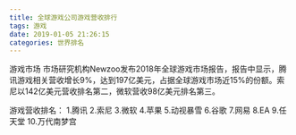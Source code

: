 ```yaml
---
title: 全球游戏公司游戏营收排行
tags: 游戏
date: 2019-01-05 21:26:15
categories: 世界排名
---
```

游戏市场
市场研究机构Newzoo发布2018年全球游戏市场报告，报告中显示，腾讯游戏相关营收增长9%，达到197亿美元，占据全球游戏市场近15%的份额。索尼以142亿美元营收排名第二，微软营收98亿美元排名第三。
<!-- more -->
游戏营收排名：
1.腾讯
2.索尼
3.微软
4.苹果
5.动视暴雪
6.谷歌
7.网易
8.EA
9.任天堂
10.万代南梦宫